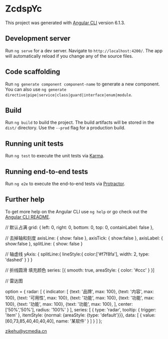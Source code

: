 # ZcdspYc

This project was generated with [Angular CLI](https://github.com/angular/angular-cli) version 6.1.3.

## Development server

Run `ng serve` for a dev server. Navigate to `http://localhost:4200/`. The app will automatically reload if you change any of the source files.

## Code scaffolding

Run `ng generate component component-name` to generate a new component. You can also use `ng generate directive|pipe|service|class|guard|interface|enum|module`.

## Build

Run `ng build` to build the project. The build artifacts will be stored in the `dist/` directory. Use the `--prod` flag for a production build.

## Running unit tests

Run `ng test` to execute the unit tests via [Karma](https://karma-runner.github.io).

## Running end-to-end tests

Run `ng e2e` to execute the end-to-end tests via [Protractor](http://www.protractortest.org/).

## Further help

To get more help on the Angular CLI use `ng help` or go check out the [Angular CLI README](https://github.com/angular/angular-cli/blob/master/README.md).

// 默认占满
grid: {
    left: 0,
    right: 0,
    bottom: 0,
    top: 0,
    containLabel: false
},

// 去掉轴和刻度
axisLine: {
    show: false
},
axisTick: {
    show:false
},
axisLabel: {
    show:false
},
splitLine: {
    show: false
}


// 轴虚线
yAxis: {
    splitLine:{
        lineStyle:{
            color:['#f7f8fa'],
            width: 2,
            type: 'dashed'
        }
    }
}

// 折线圆滑 填充颜色
series: [{
    smooth: true,
    areaStyle: {
      color: '#ccc'
    }
}]


// 雷达图

option = { 
    radar: [
        {
            indicator: [
                {text: '品牌', max: 100},
                {text: '内容', max: 100},
                {text: '可用性', max: 100},
                {text: '功能', max: 100},
                {text: '功能', max: 100},
                {text: '功能', max: 100},
                {text: '功能', max: 100},
            ],
            center: ['50%','50%'],
            radius: '100%'
        }
    ],
    series: [
        {
            type: 'radar',
             tooltip: {
                trigger: 'item'
            },
            itemStyle: {normal: {areaStyle: {type: 'default'}}},
            data: [
                {
                    value: [60,73,85,40,40,40,40],
                    name: '某软件'
                }
            ]
        }
    ]
};

zikehu@ycmedia.cn
